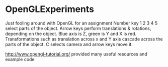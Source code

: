 # OpenGLExperiments
Just fooling around with OpenGL for an assignment
Number key 1 2 3 4 5 select parts of the object. Arrow keys perform translations & rotations, depending on the object.
Blue axis is Z, green is Y and X is red.
Transformations such as translation across x and Y axis cascade across the parts of the object.
C selects camera and arrow keys move it.

http://www.opengl-tutorial.org/ provided many useful resources and example code
